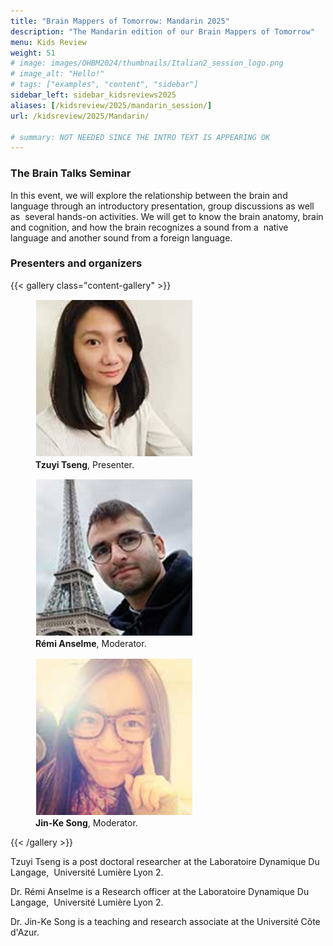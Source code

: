 ```yaml
---
title: "Brain Mappers of Tomorrow: Mandarin 2025"
description: "The Mandarin edition of our Brain Mappers of Tomorrow"
menu: Kids Review
weight: 51
# image: images/OHBM2024/thumbnails/Italian2_session_logo.png
# image_alt: "Hello!"
# tags: ["examples", "content", "sidebar"]
sidebar_left: sidebar_kidsreviews2025
aliases: [/kidsreview/2025/mandarin_session/]
url: /kidsreview/2025/Mandarin/ 

# summary: NOT NEEDED SINCE THE INTRO TEXT IS APPEARING OK
---
```





### The Brain Talks Seminar

In this event, we will explore the relationship between the brain and language through an introductory presentation, group discussions as well as 
several hands-on activities. We will get to know the brain anatomy, brain and cognition, and how the brain recognizes a sound from a 
native language and another sound from a foreign language.

### Presenters and organizers

{{< gallery class="content-gallery" >}}
  <figure>
    <img style="margin: 0.1em; width: 250px; height: 250px; object-fit: cover;" src="/images/OHBM2025/BMT/TSENG.jpg" alt="Tzuyi Tseng">
    <figcaption>
      <b>Tzuyi Tseng</b>, Presenter.
    </figcaption>
  </figure>
  <figure>
    <img style="margin: 0.1em; width: 250px; height: 250px; object-fit: cover;" src="/images/OHBM2025/BMT/ANSELME.jpg" alt="Rémi Anselme">
    <figcaption>
      <b>Rémi Anselme</b>, Moderator.
    </figcaption>
  </figure>
  <figure>
    <img style="margin: 0.1em; width: 250px; height: 250px; object-fit: cover;" src="/images/OHBM2025/BMT/SONG.jpg" alt="Jin-Ke Song">
    <figcaption>
      <b>Jin-Ke Song</b>, Moderator.
    </figcaption>
  </figure>
{{< /gallery >}}

Tzuyi Tseng is a post doctoral researcher at the Laboratoire Dynamique Du Langage,  Université Lumière Lyon 2.

Dr. Rémi Anselme is a Research officer at the Laboratoire Dynamique Du Langage,  Université Lumière Lyon 2.

Dr. Jin-Ke Song is a teaching and research associate at the Université Côte d'Azur.
